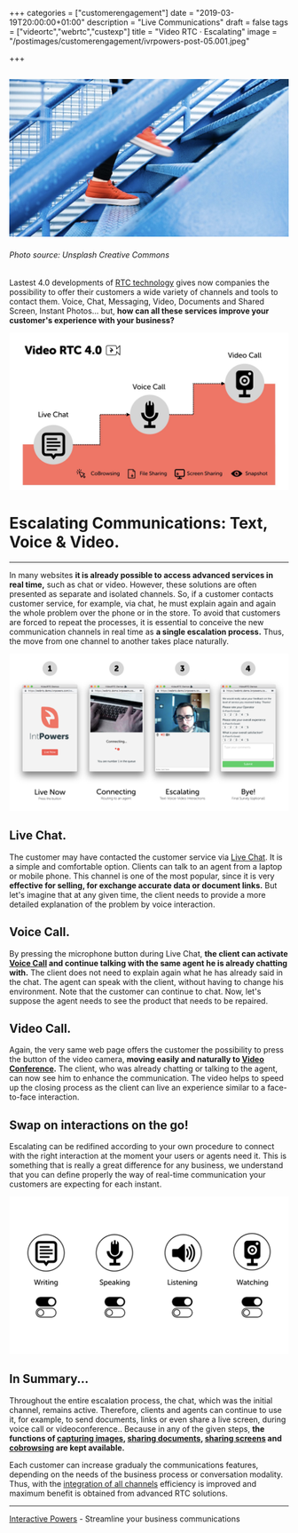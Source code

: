 +++
categories = ["customerengagement"]
date = "2019-03-19T20:00:00+01:00"
description = "Live Communications"
draft = false
tags = ["videortc","webrtc","custexp"]
title = "Video RTC · Escalating"
image = "/postimages/customerengagement/ivrpowers-post-05.001.jpeg"

+++

![videortc escalating](/postimages/customerengagement/ivrpowers-post-05.001.jpeg)
--------
###### Photo source: Unsplash Creative Commons

Lastest 4.0 developments of [RTC technology](http://blog.ivrpowers.com/post/technologies/what-is-rtc/) gives now companies the possibility to offer their customers a wide variety of channels and tools to contact them. Voice, Chat, Messaging, Video, Documents and Shared Screen, Instant Photos... but, **how can all these services improve your customer's experience with your business?**

![escalating text-voice-video](/postimages/customerengagement/ivrpowers-post-05.002.jpeg)

# Escalating Communications: Text, Voice & Video.
---
 
In many websites **it is already possible to access advanced services in real time,** such as chat or video. However, these solutions are often presented as separate and isolated channels. So, if a customer contacts customer service, for example, via chat, he must explain again and again the whole problem over the phone or in the store. To avoid that customers are forced to repeat the processes, it is essential to conceive the new communication channels in real time as **a single escalation process.** Thus, the move from one channel to another takes place naturally.

![escalating process](/postimages/customerengagement/ivrpowers-post-05.005.jpeg)

## Live Chat.

The customer may have contacted the customer service via [Live Chat](http://blog.ivrpowers.com/post/products/video-rtc-live-chat/). It is a simple and comfortable option. Clients can talk to an agent from a laptop or mobile phone. This channel is one of the most popular, since it is very **effective for selling, for exchange accurate data or document links.** But let's imagine that at any given time, the client needs to provide a more detailed explanation of the problem by voice interaction.

## Voice Call.

By pressing the microphone button during Live Chat, **the client can activate [Voice Call](http://blog.ivrpowers.com/post/products/video-rtc-voice-calling/) and continue talking with the same agent he is already chatting with.** The client does not need to explain again what he has already said in the chat. The agent can speak with the client, without having to change his environment. Note that the customer can continue to chat.  Now, let's suppose the agent needs to see the product that needs to be repaired.
 
## Video Call.

Again, the very same web page offers the customer the possibility to press the button of the video camera, **moving easily and naturally to [Video Conference](http://blog.ivrpowers.com/post/products/video-rtc-video-calling/).** The client, who was already chatting or talking to the agent, can now see him to enhance the communication. The video helps to speed up the closing process as the client can live an experience similar to a face-to-face interaction.

##	Swap on interactions on the go!

Escalating can be redifined according to your own procedure to connect with the right interaction at the moment your users or agents need it. This is something that is really a great difference for any business, we understand that you can define properly the way of real-time communication your customers are expecting for each instant.

![escalating process](/postimages/customerengagement/ivrpowers-post-05.006.jpeg)

## In Summary... 

Throughout the entire escalation process, the chat, which was the initial channel, remains active. Therefore, clients and agents can continue to use it, for example, to send documents, links or even share a live screen, during voice call or videoconference.. Because in any of the given steps, **the functions of [capturing images](http://blog.ivrpowers.com/post/products/video-rtc-snapshot/), [sharing documents](http://blog.ivrpowers.com/post/products/video-rtc-file-sharing/), [sharing screens](http://blog.ivrpowers.com/post/products/video-rtc-screen-sharing/) and [cobrowsing](http://blog.ivrpowers.com/post/products/video-rtc-cobrowsing/) are kept available.**
 
Each customer can increase gradualy the communications features, depending on the needs of the business process or conversation modality. Thus, with the [integration of all channels](http://blog.ivrpowers.com/post/contactcenter/video-integration/) efficiency is improved and maximum benefit is obtained from advanced RTC solutions.

---
[Interactive Powers](http://www.ivrpowers.com/) - Streamline your business communications




